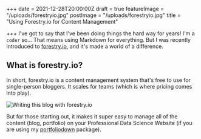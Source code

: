 +++
date = 2021-12-28T20:00:00Z
draft = true
featureImage = "/uploads/forestryio.jpg"
postImage = "/uploads/forestryio.jpg"
title = "Using Forestry.io for Content Management"

+++
I've got to say that I've been doing things the hard way for years! I'm a `coder` so... That means using Markdown for everything. But I was recently introduced to [forestry.io](https://forestry.io/ "forestry.io"), and it's made a world of a difference.

## What is forestry.io?

In short, forestry.io is a content management system that's free to use for single-person bloggers. It scales for teams (which is where pricing comes into play).

![Writing this blog with forestry.io](/uploads/forestryio_blog_post.jpg "Writing this blog with forestry.io")

But for those starting out, it makes it super easy to manage all of the content (blog, portfolio) on your Professional Data Science Website (if you are using my [portfoliodown](https://business-science.github.io/portfoliodown/ "portfoliodown") package).